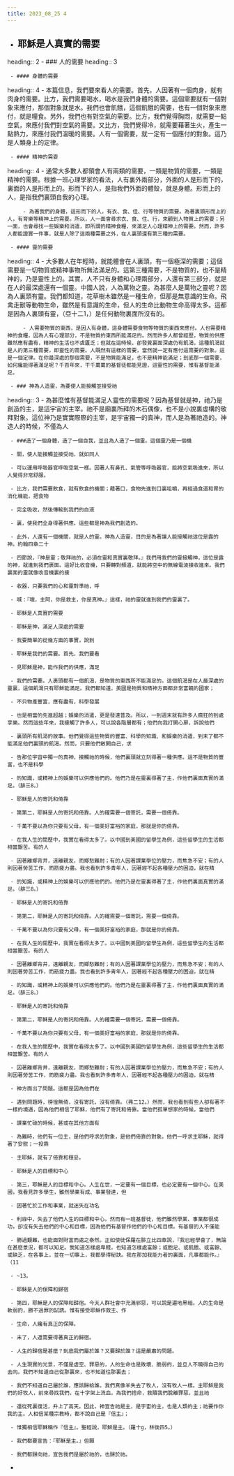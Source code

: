 ```yaml
---
title: 2023_08_25 4
---
```


- ## 耶穌是人真實的需要
heading:: 2
	 - ### 人的需要
heading:: 3

	 - #### 身體的需要
heading:: 4
		 - 本篇信息，我們要來看人的需要。首先，人因著有一個肉身，就有肉身的需要。比方，我們需要喝水，喝水是我們身體的需要。這個需要就有一個對象來應付，那個對象就是水。我們也會飢餓，這個飢餓的需要，也有一個對象來應付，就是糧食。另外，我們也有對空氣的需要。比方，我們覺得胸悶，就需要一點空氣，來應付我們對空氣的需要。又比方，我們覺得冷，就需要藉著生火，產生一點熱力，來應付我們溫暖的需要。人有一個需要，就一定有一個應付的對象。這乃是人類身上的定律。

	 - #### 精神的需耍
heading:: 4
		 - 通常大多數人都領會人有兩類的需要，一類是物質的需要，一類是精神的需要。根據一班心理學家的看法，人有裏外兩部分，外面的人是形而下的，裏面的人是形而上的。形而下的人，是指我們外面的體殼，就是身體。形而上的人，是指我們裏頭自我的心理。

		 - 為著我們的身體，這形而下的人，有衣、食、佳、行等物質的需要。為著裏頭形而上的人，有育樂等精神上的需要。所以，人一面會尋求衣、食、住、行，來顧到人物質上的需要；另一面，也會尋找一些娛樂和消遣，即所謂的精神食糧，來滿足人心理精神上的需要。然而，許多人都能證實一件事，就是人除了這兩種需要之外，在人裏頭還有第三種的需要。

	 - #### 靈的需要
heading:: 4
		 - 大多數人在年輕時，就能體會在人裏頭，有一個極深的需要；這個需要是一切物質或精神事物所無法滿足的。這第三種需要，不是物質的，也不是精神的，乃是靈性上的。其實，人不只有身體和心理兩部分，人還有第三部分，就是在人的最深處還有一個靈。中國人說，人為萬物之靈。為甚麼人是萬物之靈呢？因為人裏頭有靈。我們都知道，花草樹木雖然是一種生命，但那是無意識的生命。飛禽走獸等動物生命，雖然是有意識的生命，但人的生命比動物生命高得太多。這都是因為人裏頭有靈，（亞十二1，）是任何動物裏面所沒有的。

		 - 人需要物質的東西，是因人有身體，這身體需要食物等物質的東西來應付。人也需要精神的食糧，因為人有心理部分，不是物質的東西所能滿足的。然而許多人都曾經歷，物質的供應雖然應有盡有，精神的生活也不虞匱乏；但就在這時候，卻發覺裏面深處仍有飢渴，這種飢渴就是人的第三種需要，即靈性的需要。人既然有這樣的需要，當然就一定有應付這需要的對象。這是一個定律。在你最深處的那個需要，不是物質能滿足，也不是精神能滿足；到底那一個需要，如何纔能得著滿足呢？千百年來，干千萬萬的基督徒都能見證，這靈性的需要，惟有基督能滿足。

	 - ### 神為人造靈，為要使人能接觸並接受祂
heading:: 3
		 - 為甚麼惟有基督能滿足人靈性的需要呢？因為基督就是神，祂乃是創造的主，是這宇宙的主宰。祂不是廟裏所拜的木石偶像，也不是小說裏虛構的敬拜對象。這位神乃是實實際際的主宰，是宇宙獨一的真神，而人是為著祂造的。神造人的時候，不僅為人

	 - ###造了一個身體，造了一個自我，並且為人造了一個靈。這個靈乃是一個機

	 - 關，使人能接觸並接受祂，就如同人

	 - 可以運用呼吸器官呼吸空氣一樣。因著人有鼻孔、氣管等呼吸器官，能將空氣吸進來，所以人覺得非常舒服。

	 - 比方，我們需要飲食，就有飲食的機關；藉著口，食物先進到口裏咀嚼，再經過食道和胃的消化機能，把食物

	 - 完全吸收，然後傳輸到我們的血液

	 - 裏，使我們全身得著供應。這些都是神為我們創造的。

	 - 此外，人還有一個機關，就是人的靈。神為人造靈，目的是為著讓人能接觸祂這位是露的神。約翰四章二十

	 - 四節說，『神是靈；敬拜祂的，必須在靈和真實裏敬拜。』我們用我們的靈接觸神，這位是露的神，就進到我們裹面。這好比收音機，只要轉對頻道，就能將空中的無線電波接收進來。我們裏面的靈就像收音機裏的接

	 - 收器，只要我們的心和靈對準祂，呼

	 - 喊：『哦，主阿，你是救主，你是真神。』這樣，祂的靈就進到我們的靈裏了。

	 - 耶穌是人真實的需要

	 - 耶穌是神，滿足人深處的需要

	 - 我要簡單的從幾方面的事實，說到

	 - 耶穌是我們的需要。首先，我們要看

	 - 見耶穌是神，能作我們的供應，滿足

	 - 我們的需要。人裹頭都有一個飢渴，是物質的東西所不能滿足的。這個飢渴是在人最深處的靈裏，這個飢渴只有耶穌能滿足。我們都知道，美國是物質和精神方面都非常富饒的國家；

	 - 不只物產豐富，應有盡有，科學發展

	 - 也是相當的先進超越；娛樂的消遣，更是發達普及。所以，一到週末就有許多人瘋狂的到處享樂。然而這些年來，我接觸了許多人，可以說各階層都有；他們向我打開心扉，訴說他們

	 - 裏頭所有飢渴的故事。他們覺得這些物質的豐富、科學的知識、和娛樂的消遣，到末了都不能滿足他們裏頭的飢渴。然而，只要他們敞開自己，求

	 - 告那位宇宙中獨一的真神，接觸祂的時候，他們裏頭就立刻得著一種供應。這不是物質的豐富，也不是科學

	 - 的知識，或精神上的娛樂可以供應他們的。他們乃是在靈裏得著了主，作他們裏面真實的滿足。（腓三8。）

	 - 耶穌是人的寄託和倚靠

	 - 第第二，耶穌是人的寄託和倚靠。人的確需要一個寄託，需要一個倚靠。

	 - 千萬不要以為你只要有父母，有一個美好富裕的家庭，那就是你的倚靠。

	 - 在我人生的閱歷中，我實在看得太多了。以中國到美國的留學生為例，這些留學生的生活都相當艱苦。有的人

	 - 因著離鄉背井，遠離親友，而鄉愁難耐；有的人因著課業學位的壓力，而焦急不安；有的人則因著勞苦工作，而筋疲力盡。我也看到許多青年人，因著經不起各種壓力的困迫，就在精

	 - 的知識，或精神上的娛樂可以供應他們的。他們乃是在靈裏得著了主，作他們裏面真實的滿足。（腓三8。）

	 - 耶穌是人的寄託和倚靠

	 - 第第二，耶穌是人的寄託和倚靠。人的確需要一個寄託，需要一個倚靠。

	 - 千萬不要以為你只要有父母，有一個美好富裕的家庭，那就是你的倚靠。

	 - 在我人生的閱歷中，我實在看得太多了。以中國到美國的留學生為例，這些留學生的生活都相當艱苦。有的人

	 - 因著離鄉背井，遠離親友，而鄉愁難耐；有的人因著課業學位的壓力，而焦急不安；有的人則因著勞苦工作，而筋疲力盡。我也看到許多青年人，因著經不起各種壓力的困迫，就在精

	 - 的知識，或精神上的娛樂可以供應他們的。他們乃是在靈裏得著了主，作他們裏面真實的滿足。（腓三8。）

	 - 耶穌是人的寄託和倚靠

	 - 第第二，耶穌是人的寄託和倚靠。人的確需要一個寄託，需要一個倚靠。

	 - 千萬不要以為你只要有父母，有一個美好富裕的家庭，那就是你的倚靠。

	 - 在我人生的閱歷中，我實在看得太多了。以中國到美國的留學生為例，這些留學生的生活都相當艱苦。有的人

	 - 因著離鄉背井，遠離親友，而鄉愁難耐；有的人因著課業學位的壓力，而焦急不安；有的人則因著勞苦工作，而筋疲力盡。我也看到許多青年人，因著經不起各種壓力的困迫，就在精

	 - 神方面出了問題。這都是因為他們在

	 - 遇到問題時，徬徨無倚，沒有寄託，沒有倚靠。（弗二12。）然而，我也看到有些人卻有著不一樣的境遇，因為他們相信了耶穌，他們有了寄託和倚靠。當他們孤單想家的時候，當他們

	 - 課業忙碌的時候，甚或在其他方面有

	 - 為難時，他們有一位主，是他們呼求的對象，是他們倚靠的對象。他們一呼求主耶穌，就得著了安慰；一投靠

	 - 主耶穌，就有了倚靠和穩妥。

	 - 耶穌是人的目標和中心

	 - 第三，耶穌是人的目標和中心。人生在世，一定要有一個目標，也必定要有一個中心。在美國，我看見許多學生，雖然學業有成、事業發達，但

	 - 因著忙於工作和事業，就迷失在功名

	 - 利祿中，失去了他們人生的目標和中心。然而有一班基督徒，他們雖然學業、事業都很成功，卻沒有失去他們的中心和目標，因為他們有基督作他們的中心和目標。有基督的人不僅能

	 - 勝過艱難，也能面對財富而處之泰然。正如使徒保羅在腓立比四章說，『我已經學會了，無論在甚麼景況，都可以知足。我知道怎樣處卑賤，也知道怎樣處富餘；或飽足、或飢餓、或富餘、或缺乏，在各事上，並在一切事上，我都學得秘訣。我在那加我能力者的裏面，凡事都能作。』（11

	 - ~13。

	 - 耶穌是人的保障和歸宿

	 - 第四，耶穌是人的保障和歸宿。今天人群社會中充滿邪惡，可以說是遍地黑暗。人的生命是軟弱的，勝不過罪的試誘。惟有接受耶穌作救主、作

	 - 生命，人纔有真正的保障。

	 - 末了，人還需要得著真正的歸宿。

	 - 人生的歸宿是甚麼？到底我們屬於誰？又要歸於誰？這是嚴肅的問題。

	 - 人生現實的光景，不僅是虛空、罪惡的，人的生命也是敗壞、脆弱的，並旦人不曉得自己的去向。我們不知道自己從那裏來，也不知道往那裏去；

	 - 我們不知道自己屬於誰，應該歸給誰。我們真像羊失去了牧人，沒有牧人一樣。主耶穌是我們的好牧人，前來尋找我們，在十字架上流血，為我們捨命，救贖我們脫離罪惡，並且祂

	 - 還從死裏復活，升上了高天。因此，神宣告祂是主，是宇宙的主，也是人類的主；祂要作你我的主。人相信某種宗教時，都不說自己是『信主』；

	 - 惟獨相信耶穌稱作『信主』。聖經說，耶穌是主。（羅十g，林後四5。）

	 - 我們都要宣告：『耶穌是主。』但願

	 - 我們都歸向祂，宣告我們是屬於祂的，也歸於祂。

- 
